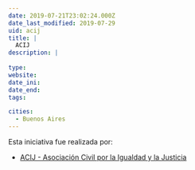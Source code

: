 ```yaml
---
date: 2019-07-21T23:02:24.000Z
date_last_modified: 2019-07-29
uid: acij
title: |
  ACIJ
description: |
  
type: 
website: 
date_ini: 
date_end: 
tags:

cities: 
  - Buenos Aires
---
```


Esta iniciativa fue realizada por:

- [ACIJ - Asociación Civil por la Igualdad y la Justicia](/organizaciones/asociacion-civil-por-la-igualdad-y-la-justicia-arg)
